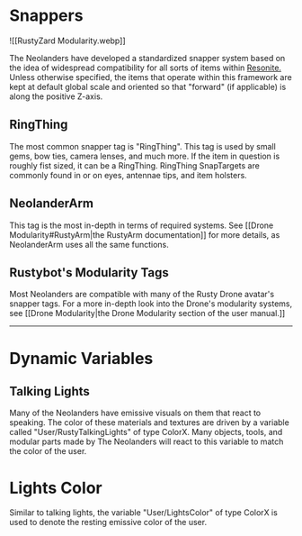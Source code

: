 # Snappers

![[RustyZard Modularity.webp]]

The Neolanders have developed a standardized snapper system based on the idea of widespread compatibility for all sorts of items within [Resonite.](https://www.resonite.com) Unless otherwise specified, the items that operate within this framework are kept at default global scale and oriented so that "forward" (if applicable) is along the positive Z-axis.
## RingThing
The most common snapper tag is "RingThing". This tag is used by small gems, bow ties, camera lenses, and much more. If the item in question is roughly fist sized, it can be a RingThing.
RingThing SnapTargets are commonly found in or on eyes, antennae tips, and item holsters.
## NeolanderArm
This tag is the most in-depth in terms of required systems. See [[Drone Modularity#RustyArm|the RustyArm documentation]] for more details, as NeolanderArm uses all the same functions.
## Rustybot's Modularity Tags
Most Neolanders are compatible with many of the Rusty Drone avatar's snapper tags. For a more in-depth look into the Drone's modularity systems, see [[Drone Modularity|the Drone Modularity section of the user manual.]]

---
# Dynamic Variables

## Talking Lights
Many of the Neolanders have emissive visuals on them that react to speaking. The color of these materials and textures are driven by a variable called "User/RustyTalkingLights" of type ColorX. Many objects, tools, and modular parts made by The Neolanders will react to this variable to match the color of the user. 

# Lights Color
Similar to talking lights, the variable "User/LightsColor" of type ColorX is used to denote the resting emissive color of the user.